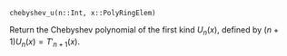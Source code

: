 ```
chebyshev_u(n::Int, x::PolyRingElem)
```

Return the Chebyshev polynomial of the first kind $U_n(x)$, defined by $(n+1) U_n(x) = T'_{n+1}(x)$.
